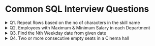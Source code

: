 # Common SQL Interview Questions
<details>
  <summary>Q1. Repeat Rows based on the no of characters in the skill name</summary>

  #### Problem Statement:
  Write a SQL query to repeat skill_name based on the no of characters in the skill_name.<br />
  
  #### Table Schema, Sample Input, and output

  `Skills_data` **Table**
  
  | Column Name   | Type     |
  | :------------ |:---------|
  | skill_id      | VARCHAR  |
  | skill_name    | VARCHAR  |

  **Table Creation:**
  
  ```sql
  CREATE TABLE Skills_data (
	skill_id VARCHAR(3),
	skill_name VARCHAR(15)
  );
  
  INSERT INTO Skills_data VALUES
  ('S1', 'SQL'),
  ('S2', 'Python'),
  ('S3', 'Excel');
  ```

  `Skills_data` **Example Input:**
  
  | skill_id    | skill_name      |
  | :--- | :--- |
  | S1 | SQL |
  | S2 | Python |
  | S3 | Excel |

  `Example` **Output:**
  | skill_id | skill_name |
  | :--- | :--- |
  | S1 | SQL  |
  | S1 | SQL  |
  | S1 | SQL  |
  | S2 | Python |
  | S2 | Python |
  | S2 | Python |
  | S2 | Python |
  | S2 | Python |
  | S2 | Python |
  | S3 | Excel |
  | S3 | Excel |
  | S3 | Excel |
  | S3 | Excel |
  | S3 | Excel |

  ```sql
  WITH cte_repeat AS (
	SELECT skill_id, skill_name, LEN(skill_name) AS Num 
	FROM Skills_data
	UNION ALL
	SELECT skill_id, skill_name, Num - 1 
	FROM cte_repeat
	WHERE Num > 1
  )
  SELECT skill_id, skill_name
  FROM cte_repeat
  ORDER BY skill_id;
  ```
</details>
<details>
  <summary>Q2. Employees with Maximum & Minimum Salary in each Department</summary>

  #### Problem Statement:
  Write a SQL query to identify the *Highest & Lowest Salaried Employee in each Department*.<br />
  
  #### Table Schema, Sample Input, and output

  `Employee` **Table**
  
  | Column Name   | Type     |
  | :------------ |:---------|
  | emp_id        | INT      |
  | emp_name      | VARCHAR  |
  | salary        | INT      |
  | dep_id        | INT      |

  **Table Creation:**
  
  ```sql
  -- DDL Script for Table creation & loading the data
  CREATE TABLE Employee(
	emp_id INT,
	emp_name VARCHAR(25),
	salary INT,
	dep_id INT
  );

  INSERT INTO Employee(emp_id, emp_name, salary, dep_id) VALUES
  (1001, 'Marlania', 92643, 1),
  (1002, 'Briana', 87202, 1),
  (1003, 'Maysha', 70545, 1),
  (1004, 'Jamacia', 65285, 1),
  (1005, 'Kimberli', 51407, 2),
  (1006, 'Lakken', 88933, 2),
  (1007, 'Micaila', 82145, 2),
  (1008, 'Gion', 66187, 2),
  (1009, 'Latoynia', 55729, 3),
  (1010, 'Shaquria', 52111, 3),
  (1011, 'Tarvares', 82979, 3),
  (1012, 'Gabriella', 74132, 4),
  (1013, 'Medusa', 72551, 4),
  (1014, 'Kubra', 55170, 4);
  ```

  **Sample Input:**
  
  `Employee`
  
  | emp_id | emp_name | salary | dep_id |
  | :--- | :--- | :--- | :--- |
  | 1001 | Marlania | 92643 | 1 |
  | 1002 | Briana | 87202 | 1 |
  | 1003 | Maysha | 70545 | 1 |
  | 1004 | Jamacia | 65285 | 1 |
  | 1005 | Kimberli | 51407 | 2 |
  | 1006 | Lakken | 88933 | 2 |
  | 1007 | Micaila | 82145 | 2 |
  | 1008 | Gion | 66187 | 2 |
  | 1009 | Latoynia | 55729 | 3 |
  | 1010 | Shaquria | 52111 | 3 |
  | 1011 | Tarvares | 82979 | 3 |
  | 1012 | Gabriella | 74132 | 4 |
  | 1013 | Medusa | 72551 | 4 |
  | 1014 | Kubra | 55170 | 4 |

  **Sample Output:**
  
  | dep_id | max_salary_emp | min_salary_emp |
  | :--- | :--- | :--- |
  | 1 | Marlania | Jamacia |
  | 2 | Lakken | Kimberli |
  | 3 | Tarvares | Shaquria |
  | 4 | Gabriella | Kubra |

  **Solution:**
  
  `Method 1`
  ```sql
  -- CTE - Identified the Employees having maximum & minimum salary
  -- GROUP BY on dep_id and MAX of emp_name to identify the employee names
  WITH max_min_salary AS (
  SELECT
     dep_id
    ,CASE
	   WHEN salary=MAX(salary) OVER(PARTITION BY dep_id) THEN emp_name
     END AS max_salary_emp
    ,CASE
	   WHEN salary=MIN(salary) OVER(PARTITION BY dep_id) THEN emp_name
     END AS min_salary_emp
  FROM Employee)

  SELECT
     dep_id
    ,MAX(max_salary_emp) AS max_salary_emp
    ,MAX(min_salary_emp) AS min_salary_emp
  FROM max_min_salary
  GROUP BY dep_id;
  ```
  
  `Method 2`
  ```sql
  -- Using FIRST_VALUE
  SELECT DISTINCT 
     dep_id
    ,FIRST_VALUE(emp_name) OVER(PARTITION BY dep_id ORDER BY salary DESC) AS max_salary_emp
    ,FIRST_VALUE(emp_name) OVER(PARTITION BY dep_id ORDER BY salary) AS min_salary_emp
  FROM Employee;
  ```
  
  `Method 3`
  ```sql
  -- Using LAST_VALUE - We need to change the default window frame (UNBOUNDED PRECEDING AND CURRENT ROW) to consider all
  SELECT DISTINCT 
     dep_id
    ,LAST_VALUE(emp_name) OVER(PARTITION BY dep_id ORDER BY salary ROWS BETWEEN CURRENT ROW AND UNBOUNDED FOLLOWING) AS max_salary_emp
    ,LAST_VALUE(emp_name) OVER(PARTITION BY dep_id ORDER BY salary DESC ROWS BETWEEN CURRENT ROW AND UNBOUNDED FOLLOWING) AS min_salary_emp
  FROM Employee;

  SELECT DISTINCT
     dep_id
    ,LAST_VALUE(emp_name) OVER(PARTITION BY dep_id ORDER BY salary ROWS BETWEEN UNBOUNDED PRECEDING AND UNBOUNDED FOLLOWING) AS max_salary_emp
    ,LAST_VALUE(emp_name) OVER(PARTITION BY dep_id ORDER BY salary DESC ROWS BETWEEN UNBOUNDED PRECEDING AND UNBOUNDED FOLLOWING) AS min_salary_emp
  FROM Employee;
  ```
</details>
<details>
  <summary>Q3. Find the Nth Weekday date from given date</summary>

  #### Problem Statement:
  Write a SQL query to find the Nth Weekday date from current date / any given date.<br />
  
  `MS SQL Solution`
  ```sql
  DECLARE @Today DATE = GETDATE(), @Nth TINYINT = 3, @Day TINYINT = 6;
  SELECT
    @Today AS Today,
    DATEPART(dw, @Today) AS Today_DoW_num,
    DATENAME(dw, @Today) AS Today_DoW,
    DATEADD(dd, @Nth*7 - (7 + DATEPART(dw, @Today) - @Day) % 7, @Today) AS Nth_DoW_Date,
    DATENAME( dw, DATEADD(dd, @Nth*7 - (7 + DATEPART(dw, @Today) - @Day) % 7, @Today) ) AS Nth_DoW;
  ```
  
  Where<br />
  * @Today - Date from which we need to calculate the day
  * @Nth - Which occurence need to be determined
  * @Day - Weekday ( 1(Sunday) - 7(Saturday) because it's @@DATEFIRST is 7)
	
  ```sql
  -- Below query can give you the first weekday configured in the system
  SELECT @@DATEFIRST;
  
  -- It sets the first day of the week ( Default, us_english is 7)
  -- Where DATEFIRST 7 is Sunday [ 1 (Mon) - 7 (Sun) ]
  SET DATEFIRST 7;
  
  -- If the DATEFIRST is set to 7, then below query returns 1
  SELECT DATEPART(dw, any_sunday_date)
  ```
  
  **Sample Output** <br />
  * The SQL query was executed on 08-Oct-2023 and below is the output generated
	
  | Today | Today_DoW_num | Today_DoW | Nth_DoW_Date | Nth_DoW |
  | :---  | :---          | :---      | :---         | :---    |
  | 2023-10-08 | 1 | Sunday | 2023-10-27 | Friday |

  `Snowflake`
  ```sql
  SET (Nth, Day) = (3, 'friday');
  SELECT
    CURRENT_DATE() AS today,
    DAYNAME(today) AS today_dow,
    DATEADD(day, ($Nth - 1) * 7, NEXT_DAY(today, $Day)) AS Nth_dow_date,
    DAYNAME(Nth_dow_date) AS Nth_dow;
  ```
  
  **Sample Output**
  | TODAY | TDAY_DOW | NTH_DOW_DATE | NTH_DOW |
  | :---  | :---     | :---         | :---    |
  | 2023-10-08 | Sun | 2023-10-27   | Fri     |
</details>
<details>
  <summary>Q4. Two or more consecutive empty seats in a Cinema hall</summary>

  #### Problem Statement:
  Write a SQL query to identify the *Two or more consecutive empty seats in a Cinema hall*.<br />
  
  #### Table Schema, Sample Input, and output

  `Cinema` **Table**
  
  | Column Name   | Type     |
  | :------------ |:---------|
  | seat_id       | INT, AUTO INCREMENT |
  | free	      | INT (1 or 0)  |

  **Table Creation:**
  
  ```sql
  -- DDL Script for Table creation & loading the data
  CREATE TABLE Cinema(
	seat_id INT PRIMARY KEY,
	free INT
  );

  INSERT INTO Cinema(seat_id, free) VALUES
  (1, 1),
  (2, 0),
  (3, 1),
  (4, 1),
  (5, 1),
  (6, 0),
  (7, 1),
  (8, 1),
  (9, 0),
  (10, 1),
  (11, 0),
  (12, 1),
  (13, 0),
  (14, 1),
  (15, 1),
  (16, 0),
  (17, 1),
  (18, 1),
  (19, 1),
  (20, 1);
  ```

  **Sample Input:**
  
  `Employee`
  
  | seat_id | free |
  | :--- | :--- |
  | 1 | 1 |
  | 2 | 0 |
  | 3 | 1 |
  | 4 | 1 |
  | 5 | 1 |
  | 6 | 0 |
  | 7 | 1 |
  | 8 | 1 |
  | 9 | 0 |
  | 10 | 1 |
  | 11 | 0 |
  | 12 | 1 |
  | 13 | 0 |
  | 14 | 1 |
  | 15 | 1 |
  | 16 | 0 |
  | 17 | 1 |
  | 18 | 1 |
  | 19 | 1 |
  | 20 | 1 |

  **Sample Output:**
  
  | seat_id | free |
  | :--- | :--- |
  | 3 | 1 |
  | 4 | 1 |
  | 5 | 1 |
  | 7 | 1 |
  | 8 | 1 |
  | 14 | 1 |
  | 15 | 1 |
  | 17 | 1 |
  | 18 | 1 |
  | 19 | 1 |
  | 20 | 1 |

  **Solution:**
  
  `Method 1`
  ```sql
  -- Finding the difference of seats between empty seats
  WITH empty_seats AS (
      SELECT SEAT_ID, FREE, SEAT_ID - ROW_NUMBER() OVER(ORDER BY SEAT_ID) AS diff
      FROM CINEMA
      WHERE FREE = TRUE
  ),
  -- Finding the two or more consecutive empty seat groups
  -- If there is a need to identify more than 2 consecutive empty seats, just update the HAVING clause filter value
  conseq_empty_seats AS (
      SELECT diff
      FROM empty_seats
      GROUP BY diff
      HAVING COUNT(*) > 1
  )
  -- Final SELECT to find the two or more empty consecutive groups
  SELECT e.SEAT_ID, e.FREE
  FROM conseq_empty_seats c INNER JOIN empty_seats e
  ON e.diff = c.diff;
  ```
  
  `Method 2`
  ```sql
  -- Finding the Next or Previous empty seat using LEAD & LAG Window functions
  WITH empty_seats AS (
      SELECT SEAT_ID, FREE, LEAD(SEAT_ID) OVER(ORDER BY SEAT_ID) - SEAT_ID AS next_empty, SEAT_ID - LAG(SEAT_ID) OVER(ORDER BY SEAT_ID) AS prev_empty
      FROM CINEMA
      WHERE FREE = TRUE
  )
  SELECT SEAT_ID, FREE
  FROM empty_seats
  WHERE next_empty = 1 OR prev_empty = 1;
  ```
  
  `Method 3`
  ```sql
  -- Snowflake - Finding the Next or Previous empty seat using LEAD & LAG Window functions & QULIFY
  SELECT SEAT_ID, FREE
  FROM CINEMA
  WHERE FREE = TRUE
  QUALIFY ( LEAD(SEAT_ID) OVER(ORDER BY SEAT_ID) - SEAT_ID = 1 ) OR ( SEAT_ID - LAG(SEAT_ID) OVER(ORDER BY SEAT_ID) = 1 )
  ORDER BY SEAT_ID;
  ```
</details>